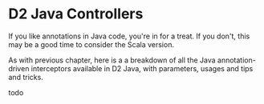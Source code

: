 # D2 Java Controllers #
If you like annotations in Java code, you're in for a treat.  If you don't, this may be a good time to consider the Scala version.

As with previous chapter, here is a a breakdown of all the Java annotation-driven interceptors available in D2 Java, with parameters, usages and tips and tricks.

todo